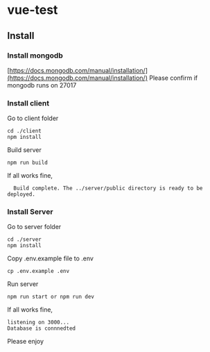 # vue-test
## Install
### Install mongodb
[https://docs.mongodb.com/manual/installation/](https://docs.mongodb.com/manual/installation/)
Please confirm if mongodb runs on 27017

### Install client
Go to client folder 
```
cd ./client 
npm install
```
Build server
```
npm run build
```
If all works fine,
```
  Build complete. The ../server/public directory is ready to be deployed.
```

### Install Server
Go to server folder 
```
cd ./server 
npm install
```
Copy .env.example file to .env
```
cp .env.example .env
```
Run server
```
npm run start or npm run dev
```
If all works fine,
```
listening on 3000...
Database is connnedted
```
Please enjoy